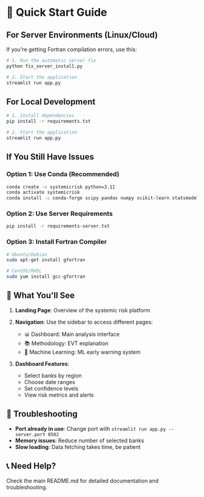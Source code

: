 # 🚀 Quick Start Guide

## For Server Environments (Linux/Cloud)

If you're getting Fortran compilation errors, use this:

```bash
# 1. Run the automatic server fix
python fix_server_install.py

# 2. Start the application
streamlit run app.py
```

## For Local Development

```bash
# 1. Install dependencies
pip install -r requirements.txt

# 2. Start the application
streamlit run app.py
```

## If You Still Have Issues

### Option 1: Use Conda (Recommended)
```bash
conda create -n systemicrisk python=3.11
conda activate systemicrisk
conda install -c conda-forge scipy pandas numpy scikit-learn statsmodels streamlit plotly yfinance
```

### Option 2: Use Server Requirements
```bash
pip install -r requirements-server.txt
```

### Option 3: Install Fortran Compiler
```bash
# Ubuntu/Debian
sudo apt-get install gfortran

# CentOS/RHEL
sudo yum install gcc-gfortran
```

## 🎯 What You'll See

1. **Landing Page**: Overview of the systemic risk platform
2. **Navigation**: Use the sidebar to access different pages:
   - 📊 Dashboard: Main analysis interface
   - 📚 Methodology: EVT explanation
   - 🤖 Machine Learning: ML early warning system

3. **Dashboard Features**:
   - Select banks by region
   - Choose date ranges
   - Set confidence levels
   - View risk metrics and alerts

## 🔧 Troubleshooting

- **Port already in use**: Change port with `streamlit run app.py --server.port 8502`
- **Memory issues**: Reduce number of selected banks
- **Slow loading**: Data fetching takes time, be patient

## 📞 Need Help?

Check the main README.md for detailed documentation and troubleshooting. 
